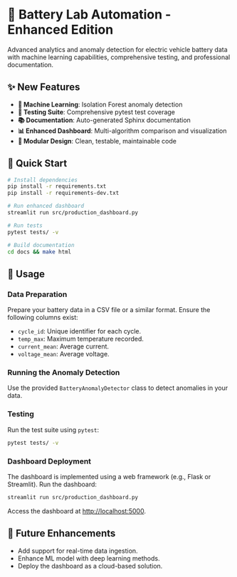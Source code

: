 # 🔋 Battery Lab Automation - Enhanced Edition

Advanced analytics and anomaly detection for electric vehicle battery data with machine learning capabilities, comprehensive testing, and professional documentation.

## ✨ New Features

- **🤖 Machine Learning**: Isolation Forest anomaly detection
- **🧪 Testing Suite**: Comprehensive pytest test coverage  
- **📚 Documentation**: Auto-generated Sphinx documentation
- **📊 Enhanced Dashboard**: Multi-algorithm comparison and visualization
- **🔧 Modular Design**: Clean, testable, maintainable code

## 🚀 Quick Start

```bash
# Install dependencies
pip install -r requirements.txt
pip install -r requirements-dev.txt

# Run enhanced dashboard
streamlit run src/production_dashboard.py

# Run tests
pytest tests/ -v

# Build documentation
cd docs && make html
```

## 📖 Usage

### Data Preparation
Prepare your battery data in a CSV file or a similar format. Ensure the following columns exist:
- `cycle_id`: Unique identifier for each cycle.
- `temp_max`: Maximum temperature recorded.
- `current_mean`: Average current.
- `voltage_mean`: Average voltage.

### Running the Anomaly Detection
Use the provided `BatteryAnomalyDetector` class to detect anomalies in your data.

### Testing
Run the test suite using `pytest`:
```bash
pytest tests/ -v
```

### Dashboard Deployment
The dashboard is implemented using a web framework (e.g., Flask or Streamlit). Run the dashboard:
```bash
streamlit run src/production_dashboard.py
```
Access the dashboard at [http://localhost:5000](http://localhost:5000).

## 🔮 Future Enhancements
- Add support for real-time data ingestion.
- Enhance ML model with deep learning methods.
- Deploy the dashboard as a cloud-based solution.